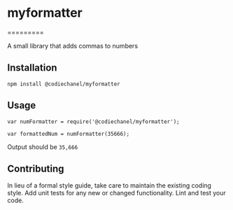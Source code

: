 # myformatter
=========

A small library that adds commas to numbers

## Installation

  `npm install @codiechanel/myformatter`

## Usage

    var numFormatter = require('@codiechanel/myformatter');

    var formattedNum = numFormatter(35666);
  
  
  Output should be `35,666`

## Contributing

In lieu of a formal style guide, take care to maintain the existing coding style.
Add unit tests for any new or changed functionality. Lint and test your code.